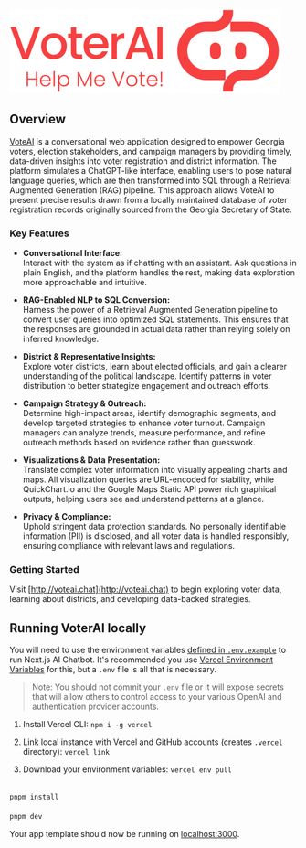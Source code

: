 ![Voter AI](./public/images/original-logo.svg)

## Overview

[VoteAI](http://voteai.chat) is a conversational web application designed to empower Georgia voters, election stakeholders, and campaign managers by providing timely, data-driven insights into voter registration and district information. The platform simulates a ChatGPT-like interface, enabling users to pose natural language queries, which are then transformed into SQL through a Retrieval Augmented Generation (RAG) pipeline. This approach allows VoteAI to present precise results drawn from a locally maintained database of voter registration records originally sourced from the Georgia Secretary of State. 


### Key Features

- **Conversational Interface:**  
  Interact with the system as if chatting with an assistant. Ask questions in plain English, and the platform handles the rest, making data exploration more approachable and intuitive.


- **RAG-Enabled NLP to SQL Conversion:**  
  Harness the power of a Retrieval Augmented Generation pipeline to convert user queries into optimized SQL statements. This ensures that the responses are grounded in actual data rather than relying solely on inferred knowledge.

[//]: # (- **Verified Georgia Voter Data:**  )

[//]: # (  Leverage data sourced directly from the Georgia Secretary of State. The records are periodically loaded into VoteAI’s own database, ensuring the platform remains current, accurate, and free from any dependency on direct external access.)

- **District & Representative Insights:**  
  Explore voter districts, learn about elected officials, and gain a clearer understanding of the political landscape. Identify patterns in voter distribution to better strategize engagement and outreach efforts.


- **Campaign Strategy & Outreach:**  
  Determine high-impact areas, identify demographic segments, and develop targeted strategies to enhance voter turnout. Campaign managers can analyze trends, measure performance, and refine outreach methods based on evidence rather than guesswork.


- **Visualizations & Data Presentation:**  
  Translate complex voter information into visually appealing charts and maps. All visualization queries are URL-encoded for stability, while QuickChart.io and the Google Maps Static API power rich graphical outputs, helping users see and understand patterns at a glance.


- **Privacy & Compliance:**  
  Uphold stringent data protection standards. No personally identifiable information (PII) is disclosed, and all voter data is handled responsibly, ensuring compliance with relevant laws and regulations.


### Getting Started

Visit [http://voteai.chat](http://voteai.chat) to begin exploring voter data, learning about districts, and developing data-backed strategies.


## Running VoterAI locally

You will need to use the environment variables [defined in `.env.example`](.env.example) to run Next.js AI Chatbot. It's recommended you use [Vercel Environment Variables](https://vercel.com/docs/projects/environment-variables) for this, but a `.env` file is all that is necessary.


> Note: You should not commit your `.env` file or it will expose secrets that will allow others to control access to your various OpenAI and authentication provider accounts.


1. Install Vercel CLI: `npm i -g vercel`

2. Link local instance with Vercel and GitHub accounts (creates `.vercel` directory): `vercel link`

3. Download your environment variables: `vercel env pull`


```bash

pnpm install

pnpm dev

```

Your app template should now be running on [localhost:3000](http://localhost:3000/).
